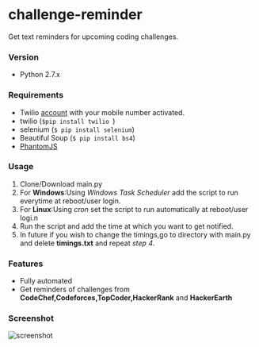 # challenge-reminder
Get text reminders for upcoming coding challenges.

### Version
 - Python 2.7.x

### Requirements
 - Twilio [account](https://www.twilio.com/) with your mobile number activated.
 - twilio (```$pip install twilio ```)
 - selenium (```$ pip install selenium```)
 - Beautiful Soup (```$ pip install bs4```)
 - [PhantomJS](http://phantomjs.org/download.html)

### Usage
1. Clone/Download main.py
2. For **Windows**:Using *Windows Task Scheduler* add the script to run everytime at reboot/user login.
3. For **Linux**:Using *cron* set the script to run automatically at reboot/user logi.n
4. Run the script and add the time at which you want to get notified.
5. In future if you wish to change the timings,go to directory with main.py and delete **timings.txt** and repeat *step 4*.

### Features
 - Fully automated
 - Get reminders of challenges from **CodeChef,Codeforces,TopCoder,HackerRank** and **HackerEarth**

### Screenshot
![screenshot](https://cloud.githubusercontent.com/assets/19370570/17908849/b73ea4d8-699f-11e6-83e2-199c315a045a.png)

